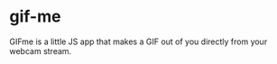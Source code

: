 gif-me
======

GIFme is a little JS app that makes a GIF out of you directly from your webcam stream. 